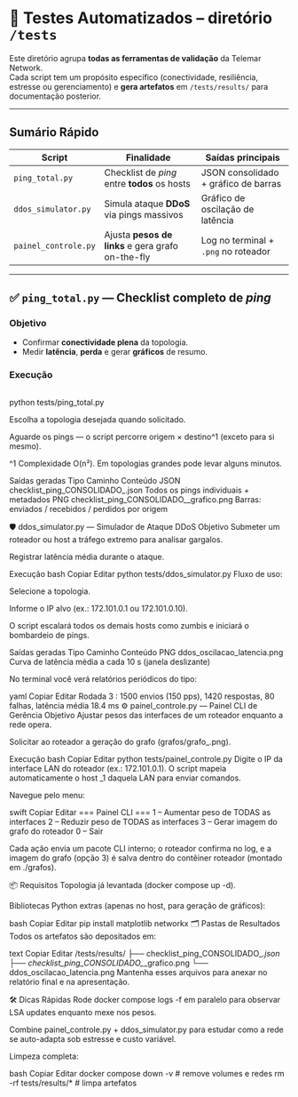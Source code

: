 # 🧪 **Testes Automatizados – diretório `/tests`**

Este diretório agrupa **todas as ferramentas de validação** da Telemar Network.  
Cada script tem um propósito específico (conectividade, resiliência, estresse ou gerenciamento) e **gera artefatos** em `/tests/results/` para documentação posterior.

---

## **Sumário Rápido**

| Script                 | Finalidade                                            | Saídas principais                                          |
| ---------------------- | ----------------------------------------------------- | ---------------------------------------------------------- |
| `ping_total.py`        | Checklist de _ping_ entre **todos** os hosts          | JSON consolidado + gráfico de barras                       |
| `ddos_simulator.py`    | Simula ataque **DDoS** via pings massivos             | Gráfico de oscilação de latência                           |
| `painel_controle.py`   | Ajusta **pesos de links** e gera grafo on-the-fly     | Log no terminal + `.png` no roteador                       |

---

## ✅ `ping_total.py` — Checklist completo de *ping*

### Objetivo
* Confirmar **conectividade plena** da topologia.  
* Medir **latência**, **perda** e gerar **gráficos** de resumo.

### Execução
```bash
```
python tests/ping_total.py


Escolha a topologia desejada quando solicitado.

Aguarde os pings — o script percorre origem × destino^1 (exceto para si mesmo).

^1 Complexidade O(n²). Em topologias grandes pode levar alguns minutos.

Saídas geradas
Tipo	Caminho	Conteúdo
JSON	checklist_ping_CONSOLIDADO_<timestamp>.json	Todos os pings individuais + metadados
PNG	checklist_ping_CONSOLIDADO_<timestamp>_grafico.png	Barras: enviados / recebidos / perdidos por origem

🛡️ ddos_simulator.py — Simulador de Ataque DDoS
Objetivo
Submeter um roteador ou host a tráfego extremo para analisar gargalos.

Registrar latência média durante o ataque.

Execução
bash
Copiar
Editar
python tests/ddos_simulator.py
Fluxo de uso:

Selecione a topologia.

Informe o IP alvo (ex.: 172.101.0.1 ou 172.101.0.10).

O script escalará todos os demais hosts como zumbis e iniciará o bombardeio de pings.

Saídas geradas
Tipo	Caminho	Conteúdo
PNG	ddos_oscilacao_latencia.png	Curva de latência média a cada 10 s (janela deslizante)

No terminal você verá relatórios periódicos do tipo:

yaml
Copiar
Editar
Rodada 3 : 1500 envios (150 pps), 1420 respostas, 80 falhas, latência média 18.4 ms
⚙️ painel_controle.py — Painel CLI de Gerência
Objetivo
Ajustar pesos das interfaces de um roteador enquanto a rede opera.

Solicitar ao roteador a geração do grafo (grafos/grafo_<ip>.png).

Execução
bash
Copiar
Editar
python tests/painel_controle.py
Digite o IP da interface LAN do roteador (ex.: 172.101.0.1).
O script mapeia automaticamente o host _1 daquela LAN para enviar comandos.

Navegue pelo menu:

swift
Copiar
Editar
=== Painel CLI ===
1 – Aumentar peso de TODAS as interfaces
2 – Reduzir  peso de TODAS as interfaces
3 – Gerar imagem do grafo do roteador
0 – Sair
> 
Cada ação envia um pacote CLI interno; o roteador confirma no log, e a imagem do grafo (opção 3) é salva dentro do contêiner roteador (montado em ./grafos).

📦 Requisitos
Topologia já levantada (docker compose up -d).

Bibliotecas Python extras (apenas no host, para geração de gráficos):

bash
Copiar
Editar
pip install matplotlib networkx
🗂️ Pastas de Resultados
Todos os artefatos são depositados em:

text
Copiar
Editar
/tests/results/
├── checklist_ping_CONSOLIDADO_*.json
├── checklist_ping_CONSOLIDADO_*_grafico.png
└── ddos_oscilacao_latencia.png
Mantenha esses arquivos para anexar no relatório final e na apresentação.

🛠️ Dicas Rápidas
Rode docker compose logs -f em paralelo para observar LSA updates enquanto mexe nos pesos.

Combine painel_controle.py + ddos_simulator.py para estudar como a rede se auto-adapta sob estresse e custo variável.

Limpeza completa:

bash
Copiar
Editar
docker compose down -v      # remove volumes e redes
rm -rf tests/results/*      # limpa artefatos
